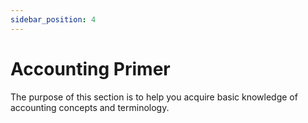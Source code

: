 ```yaml
---
sidebar_position: 4
---
```

# Accounting Primer

The purpose of this section is to help you acquire basic knowledge of accounting concepts and terminology.
